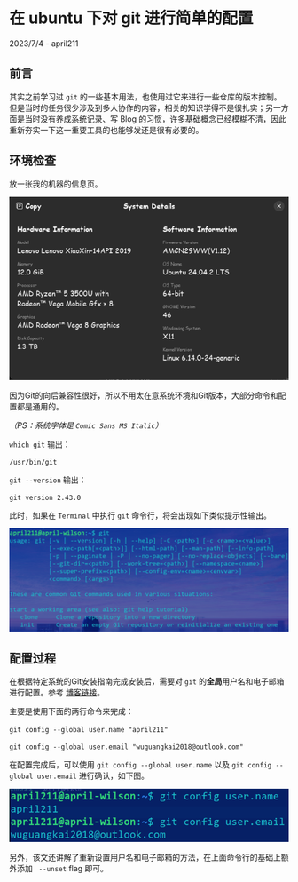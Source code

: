 # 在 ubuntu 下对 git 进行简单的配置

2023/7/4 - april211

## 前言

其实之前学习过 `git` 的一些基本用法，也使用过它来进行一些仓库的版本控制。但是当时的任务很少涉及到多人协作的内容，相关的知识学得不是很扎实；另一方面是当时没有养成系统记录、写 Blog 的习惯，许多基础概念已经模糊不清，因此重新夯实一下这一重要工具的也能够发还是很有必要的。

## 环境检查

放一张我的机器的信息页。

![ubuntu_about_page](../../images/ubuntu_about_page.png)

因为Git的向后兼容性很好，所以不用太在意系统环境和Git版本，大部分命令和配置都是通用的。

*（PS：系统字体是 `Comic Sans MS Italic`）*

`which git` 输出：

```
/usr/bin/git
```

`git --version` 输出：

```
git version 2.43.0
```

此时，如果在 `Terminal` 中执行 `git` 命令行，将会出现如下类似提示性输出。

![git_command](../../images/git_command.png)

## 配置过程

在根据特定系统的Git安装指南完成安装后，需要对 `git` 的**全局**用户名和电子邮箱进行配置。参考 [博客链接](https://www.cnblogs.com/duanming/p/11830252.html)。

主要是使用下面的两行命令来完成：

`git config --global user.name "april211"`

`git config --global user.email "wuguangkai2018@outlook.com"`

在配置完成后，可以使用 `git config --global user.name` 以及 `git config --global user.email` 进行确认，如下图。

![git_config_show](../../images/git_config_show.png)

另外，该文还讲解了重新设置用户名和电子邮箱的方法，在上面命令行的基础上额外添加 ` --unset` flag 即可。

